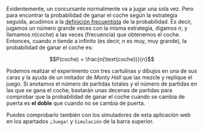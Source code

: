 Evidentemente, un concursante normalmente va a jugar una sola vez.
Pero para encontrar la probabilidad de ganar el coche según la estrategia
seguida, acudimos a la [definición frecuentista](http://emilio.lcano.com/b/eee/_book/ch-introprob.html#ch07:defempirica) de la probabilidad. Es decir,
jugamos un número grande veces con la misma estrategia, digamos $n$, y llamamos
$n(\text{coche})$ a las veces (frecuencia) que obtenemos el coche.
Entonces, cuando $n$ tiende a infinito (es decir, $n$ es muy, muy grande), la probabilidad
de ganar el coche es:

$$P(coche) = \frac{n(\text{coche})}{n}$$

Podemos realizar el experimento con tres cartulinas y dibujos en una de sus caras 
y la ayuda de un 
imitador de _Monty Hall_ que las mezcle y replique el juego. Si anotamos
el número de partidas totales y el número de partidas en las que se gana el 
coche, bastarán unas decenas de partidas para comprobar que la probabilidad
de ganar el coche cuando se cambia de puerta es **el doble** que cuando
no se cambia de puerta.

Puedes comprobarlo también con los simuladores de esta aplicación web en los
apartados `¡Juega!` y `Simulación` de la barra superior.

